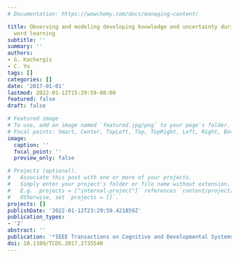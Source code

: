 ```yaml
---
# Documentation: https://wowchemy.com/docs/managing-content/

title: Observing and modeling developing knowledge and uncertainty during cross-situational
  word learning
subtitle: ''
summary: ''
authors:
- G. Kachergis
- C. Yu
tags: []
categories: []
date: '2017-01-01'
lastmod: 2022-01-12T15:29:59-08:00
featured: false
draft: false

# Featured image
# To use, add an image named `featured.jpg/png` to your page's folder.
# Focal points: Smart, Center, TopLeft, Top, TopRight, Left, Right, BottomLeft, Bottom, BottomRight.
image:
  caption: ''
  focal_point: ''
  preview_only: false

# Projects (optional).
#   Associate this post with one or more of your projects.
#   Simply enter your project's folder or file name without extension.
#   E.g. `projects = ["internal-project"]` references `content/project/deep-learning/index.md`.
#   Otherwise, set `projects = []`.
projects: []
publishDate: '2022-01-12T23:29:59.421859Z'
publication_types:
- '2'
abstract: ''
publication: '*IEEE Transactions on Cognitive and Developmental Systems*'
doi: 10.1109/TCDS.2017.2735540
---
```

